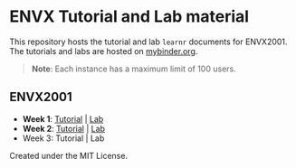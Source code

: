 # ENVX Tutorial and Lab material

This repository hosts the tutorial and lab `learnr` documents for ENVX2001. The
tutorials and labs are hosted on [mybinder.org](https://mybinder.org/).

> **Note**: Each instance has a maximum limit of 100 users.

## ENVX2001

- **Week 1**: <a
    href="https://mybinder.org/v2/gh/januarharianto/learnr-envx/main?urlpath=shiny/envx2001/week01/envx2001_w1_tut/envx2001_w1_tut-learnr.Rmd"
    target="_blank">Tutorial</a> |
    <a
    href="https://mybinder.org/v2/gh/januarharianto/learnr-envx/main?urlpath=shiny/envx2001/week01/envx2001_w1_lab/envx2001_w1_lab-learnr.Rmd"
    target="_blank">Lab</a>
- **Week 2**: <a
    href="https://mybinder.org/v2/gh/januarharianto/learnr-envx/main?urlpath=shiny/envx2001/week02/envx2001_w2_tut/envx2001_w2_tut-learnr.Rmd"
    target="_blank">Tutorial</a> |
    <a
    href="https://mybinder.org/v2/gh/januarharianto/learnr-envx/main?urlpath=shiny/envx2001/week02/envx2001_w2_lab/envx2001_w2_lab-learnr.Rmd"
    target="_blank">Lab</a>
- Week 3: Tutorial | Lab

Created under the MIT License.
